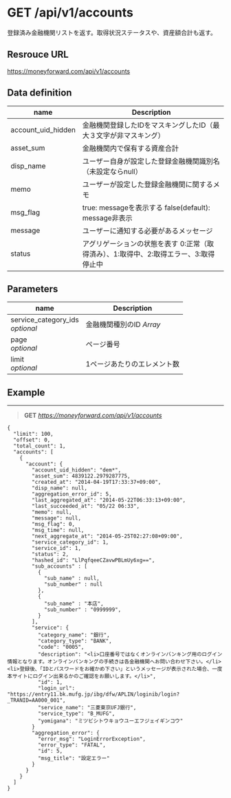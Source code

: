# GET /api/v1/accounts
登録済み金融機関リストを返す。取得状況ステータスや、資産額合計も返す。

## Resrouce URL
https://moneyforward.com/api/v1/accounts

## Data definition

name | Description 
-----------|------------------------
account_uid_hidden | 金融機関登録したIDをマスキングしたID（最大３文字が非マスキング）
asset_sum | 金融機関内で保有する資産合計
disp_name | ユーザー自身が設定した登録金融機関識別名（未設定ならnull）
memo | ユーザーが設定した登録金融機関に関するメモ
msg_flag | true: messageを表示する false(default): message非表示
message | ユーザーに通知する必要があるメッセージ
status | アグリゲーションの状態を表す 0:正常（取得済み）、1:取得中、2:取得エラー、3:取得停止中

## Parameters
name | Description 
-----------|------------------------
service_category_ids <br> *optional*  | 金融機関種別のID *Array*
page <br> *optional*  | ページ番号
limit  <br> *optional*  | 1ページあたりのエレメント数

 
## Example
***
> **GET** *https://moneyforward.com/api/v1/accounts*

    {
      "limit": 100,
      "offset": 0,
      "total_count": 1,
      "accounts": [
        {
          "account": {
            "account_uid_hidden": "dem*",
            "asset_sum": 4839122.2979287775,
            "created_at": "2014-04-19T17:33:37+09:00",
            "disp_name": null,
            "aggregation_error_id": 5,
            "last_aggregated_at": "2014-05-22T06:33:13+09:00",
            "last_succeeded_at": "05/22 06:33",
            "memo": null,
            "message": null,
            "msg_flag": 0,
            "msg_time": null,
            "next_aggregate_at": "2014-05-25T02:27:08+09:00",
            "service_category_id": 1,
            "service_id": 1,
            "status": 2,
            "hashed_id": "LlPqfqeeCZavwPBLmUy6xg==",
            "sub_accounts" : [
              {
                "sub_name" : null,
                "sub_number" : null
              },
              {
                "sub_name" : "本店",
                "sub_number" : "0999999",
              }
            ],
            "service": {
              "category_name": "銀行",
              "category_type": "BANK",
              "code": "0005",
              "description": "<li>口座番号ではなくオンラインバンキング用のログイン情報となります。オンラインバンキングの手続きは各金融機関へお問い合わせ下さい。</li><li>登録後、「IDとパスワードをお確かめ下さい」というメッセージが表示された場合、一度本サイトにログイン出来るかのご確認をお願いします。</li>",
              "id": 1,
              "login_url": "https://entry11.bk.mufg.jp/ibg/dfw/APLIN/loginib/login?_TRANID=AA000_001",
              "service_name": "三菱東京UFJ銀行",
              "service_type": "B_MUFG",
              "yomigana": "ミツビシトウキョウユーエフジェイギンコウ"
            }
            "aggregation_error": {
              "error_msg": "LoginErrorException",
              "error_type": "FATAL",
              "id": 5,
              "msg_title": "設定エラー"
            }
          }
        }
      ]
    }